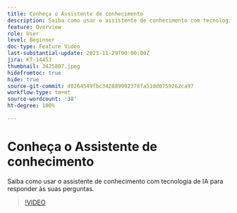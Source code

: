 ```yaml
---
title: Conheça o Assistente de conhecimento
description: Saiba como usar o assistente de conhecimento com tecnologia de IA para responder às suas perguntas.
feature: Overview
role: User
level: Beginner
doc-type: Feature Video
last-substantial-update: 2023-11-29T00:00:00Z
jira: KT-14453
thumbnail: 3425807.jpeg
hidefromtoc: true
hide: true
source-git-commit: d8264549fbc342889992378fa51dd0759262ca97
workflow-type: tm+mt
source-wordcount: '38'
ht-degree: 100%

---
```



# Conheça o Assistente de conhecimento

Saiba como usar o assistente de conhecimento com tecnologia de IA para responder às suas perguntas.

>[!VIDEO](https://video.tv.adobe.com/v/3425807/?learn=on)
